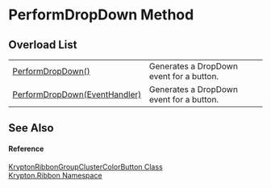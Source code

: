 # PerformDropDown Method


## Overload List
<table>
<tr>
<td><a href="62238219-ca51-2496-ad44-98d361a07423.md">PerformDropDown()</a></td>
<td>Generates a DropDown event for a button.</td></tr>
<tr>
<td><a href="26ef169a-ff57-d127-6284-21cc36115d61.md">PerformDropDown(EventHandler)</a></td>
<td>Generates a DropDown event for a button.</td></tr>
</table>

## See Also


#### Reference
<a href="11637402-9f93-e6c3-d391-f6486719dd91.md">KryptonRibbonGroupClusterColorButton Class</a>  
<a href="1e9bc734-cff9-e9b8-f013-94cdac669794.md">Krypton.Ribbon Namespace</a>  
